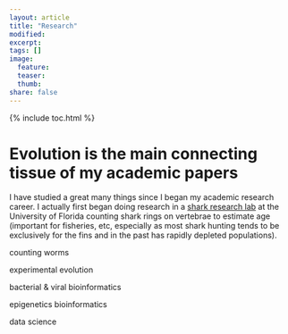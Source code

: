 ```yaml
---
layout: article
title: "Research"
modified:
excerpt:
tags: []
image:
  feature:
  teaser:
  thumb:
share: false
---
```



{% include toc.html %}

# Evolution is the main connecting tissue of my academic papers

I have studied a great many things since I began my academic research career. I actually first began doing research in a [shark research lab](https://www.flmnh.ufl.edu/fish/fpsr/) at the University of Florida counting shark rings on vertebrae to estimate age (important for fisheries, etc, especially as most shark hunting tends to be exclusively for the fins and in the past has rapidly depleted populations).

counting worms

experimental evolution

bacterial & viral bioinformatics

epigenetics bioinformatics

data science


